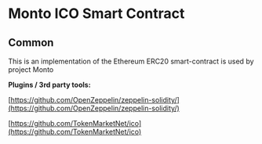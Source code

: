 # Monto ICO Smart Contract

## Common

This is an implementation of the Ethereum ERC20 smart-contract is used by project Monto

<b>Plugins / 3rd party tools:</b>

[https://github.com/OpenZeppelin/zeppelin-solidity/](https://github.com/OpenZeppelin/zeppelin-solidity/)

[https://github.com/TokenMarketNet/ico](https://github.com/TokenMarketNet/ico)